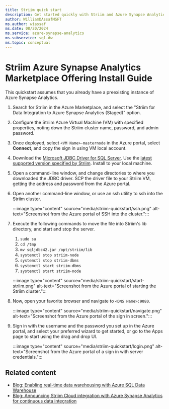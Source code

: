 ```yaml
---
title: Striim quick start
description: Get started quickly with Striim and Azure Synapse Analytics.
author: WilliamDAssafMSFT
ms.author: wiassaf
ms.date: 08/20/2024
ms.service: azure-synapse-analytics
ms.subservice: sql-dw
ms.topic: conceptual
---
```

# Striim Azure Synapse Analytics Marketplace Offering Install Guide

This quickstart assumes that you already have a preexisting instance of Azure Synapse Analytics.

1. Search for Striim in the Azure Marketplace, and select the "Striim for Data Integration to Azure Synapse Analytics (Staged)" option.

1. Configure the Striim Azure Virtual Machine (VM) with specified properties, noting down the Striim cluster name, password, and admin password.

1. Once deployed, select `<VM Name>-masternode` in the Azure portal, select **Connect**, and copy the sign in using VM local account. 

1. Download the [Microsoft JDBC Driver for SQL Server](/sql/connect/jdbc/microsoft-jdbc-driver-for-sql-server-support-matrix). Use the [latest supported version specified by Striim](https://www.striim.com/docs/). Install to your local machine. 

1. Open a command-line window, and change directories to where you downloaded the JDBC driver. SCP the driver file to your Striim VM, getting the address and password from the Azure portal.

1. Open another command-line window, or use an ssh utility to ssh into the Striim cluster.

    :::image type="content" source="media/striim-quickstart/ssh.png" alt-text="Screenshot from the Azure portal of SSH into the cluster.":::

1. Execute the following commands to move the file into Striim's lib directory, and start and stop the server.

   1. `sudo su`
   1. `cd /tmp`
   1. `mv sqljdbc42.jar /opt/striim/lib`
   1. `systemctl stop striim-node`
   1. `systemctl stop striim-dbms`
   1. `systemctl start striim-dbms`
   1. `systemctl start striim-node`

    :::image type="content" source="media/striim-quickstart/start-striim.png" alt-text="Screenshot from the Azure portal of starting the Striim cluster.":::

1. Now, open your favorite browser and navigate to `<DNS Name>:9080`.

    :::image type="content" source="media/striim-quickstart/navigate.png" alt-text="Screenshot from the Azure portal of the sign in screen.":::

1. Sign in with the username and the password you set up in the Azure portal, and select your preferred wizard to get started, or go to the Apps page to start using the drag and drop UI.

    :::image type="content" source="media/striim-quickstart/login.png" alt-text="Screenshot from the Azure portal of a sign in with server credentials.":::

## Related content

- [Blog: Enabling real-time data warehousing with Azure SQL Data Warehouse](https://azure.microsoft.com/blog/enabling-real-time-data-warehousing-with-azure-sql-data-warehouse/)
- [Blog: Announcing Striim Cloud integration with Azure Synapse Analytics for continuous data integration](https://techcommunity.microsoft.com/t5/azure-synapse-analytics-blog/announcing-striim-cloud-integration-with-azure-synapse-analytics/ba-p/3593753)
